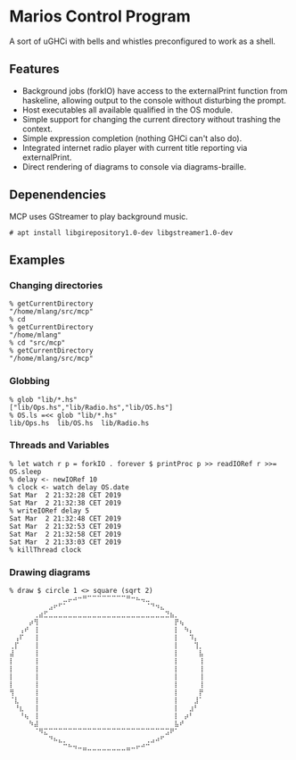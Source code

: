 # Marios Control Program

A sort of uGHCi with bells and whistles preconfigured to work as a shell.

## Features

* Background jobs (forkIO) have access to the externalPrint function from haskeline,
  allowing output to the console without disturbing the prompt.
* Host executables all available qualified in the OS module.
* Simple support for changing the current directory without trashing
  the context.
* Simple expression completion (nothing GHCi can't also do).
* Integrated internet radio player with current title reporting via
  externalPrint.
* Direct rendering of diagrams to console via diagrams-braille.

## Depenendencies

MCP uses GStreamer to play background music.

```console
# apt install libgirepository1.0-dev libgstreamer1.0-dev
```

## Examples

### Changing directories

```console
% getCurrentDirectory
"/home/mlang/src/mcp"
% cd
% getCurrentDirectory
"/home/mlang"
% cd "src/mcp"
% getCurrentDirectory
"/home/mlang/src/mcp"
```

### Globbing

```console
% glob "lib/*.hs"
["lib/Ops.hs","lib/Radio.hs","lib/OS.hs"]
% OS.ls =<< glob "lib/*.hs"
lib/Ops.hs  lib/OS.hs  lib/Radio.hs
```

### Threads and Variables

```console
% let watch r p = forkIO . forever $ printProc p >> readIORef r >>= OS.sleep
% delay <- newIORef 10
% clock <- watch delay OS.date
Sat Mar  2 21:32:28 CET 2019
Sat Mar  2 21:32:38 CET 2019
% writeIORef delay 5
Sat Mar  2 21:32:48 CET 2019
Sat Mar  2 21:32:53 CET 2019
Sat Mar  2 21:32:58 CET 2019
Sat Mar  2 21:33:03 CET 2019
% killThread clock
```

### Drawing diagrams

```console
% draw $ circle 1 <> square (sqrt 2)
⠀⠀⠀⠀⠀⠀⠀⠀⠀⠀⠀⣀⡤⠴⠒⠛⠉⠉⠉⠉⠉⠉⠉⠉⠛⠒⠦⢤⣀⠀⠀⠀⠀⠀⠀⠀⠀⠀⠀⠀
⠀⠀⠀⠀⠀⠀⠀⠀⣠⠖⠋⠁⠀⠀⠀⠀⠀⠀⠀⠀⠀⠀⠀⠀⠀⠀⠀⠀⠈⠙⠲⣄⠀⠀⠀⠀⠀⠀⠀⠀
⠀⠀⠀⠀⠀⢀⣴⣋⣀⣀⣀⣀⣀⣀⣀⣀⣀⣀⣀⣀⣀⣀⣀⣀⣀⣀⣀⣀⣀⣀⣀⣀⣙⣦⡀⠀⠀⠀⠀⠀
⠀⠀⠀⠀⡴⢻⠀⠀⠀⠀⠀⠀⠀⠀⠀⠀⠀⠀⠀⠀⠀⠀⠀⠀⠀⠀⠀⠀⠀⠀⠀⠀⠀⠀⡟⢦⠀⠀⠀⠀
⠀⠀⢠⠞⠀⢸⠀⠀⠀⠀⠀⠀⠀⠀⠀⠀⠀⠀⠀⠀⠀⠀⠀⠀⠀⠀⠀⠀⠀⠀⠀⠀⠀⠀⡇⠀⠳⡄⠀⠀
⠀⢠⠏⠀⠀⢸⠀⠀⠀⠀⠀⠀⠀⠀⠀⠀⠀⠀⠀⠀⠀⠀⠀⠀⠀⠀⠀⠀⠀⠀⠀⠀⠀⠀⡇⠀⠀⠹⡄⠀
⢀⡏⠀⠀⠀⢸⠀⠀⠀⠀⠀⠀⠀⠀⠀⠀⠀⠀⠀⠀⠀⠀⠀⠀⠀⠀⠀⠀⠀⠀⠀⠀⠀⠀⡇⠀⠀⠀⢹⡀
⣼⠀⠀⠀⠀⢸⠀⠀⠀⠀⠀⠀⠀⠀⠀⠀⠀⠀⠀⠀⠀⠀⠀⠀⠀⠀⠀⠀⠀⠀⠀⠀⠀⠀⡇⠀⠀⠀⠀⣧
⡇⠀⠀⠀⠀⢸⠀⠀⠀⠀⠀⠀⠀⠀⠀⠀⠀⠀⠀⠀⠀⠀⠀⠀⠀⠀⠀⠀⠀⠀⠀⠀⠀⠀⡇⠀⠀⠀⠀⢸
⡇⠀⠀⠀⠀⢸⠀⠀⠀⠀⠀⠀⠀⠀⠀⠀⠀⠀⠀⠀⠀⠀⠀⠀⠀⠀⠀⠀⠀⠀⠀⠀⠀⠀⡇⠀⠀⠀⠀⢸
⡇⠀⠀⠀⠀⢸⠀⠀⠀⠀⠀⠀⠀⠀⠀⠀⠀⠀⠀⠀⠀⠀⠀⠀⠀⠀⠀⠀⠀⠀⠀⠀⠀⠀⡇⠀⠀⠀⠀⢸
⡇⠀⠀⠀⠀⢸⠀⠀⠀⠀⠀⠀⠀⠀⠀⠀⠀⠀⠀⠀⠀⠀⠀⠀⠀⠀⠀⠀⠀⠀⠀⠀⠀⠀⡇⠀⠀⠀⠀⢸
⢻⠀⠀⠀⠀⢸⠀⠀⠀⠀⠀⠀⠀⠀⠀⠀⠀⠀⠀⠀⠀⠀⠀⠀⠀⠀⠀⠀⠀⠀⠀⠀⠀⠀⡇⠀⠀⠀⠀⡟
⠈⣇⠀⠀⠀⢸⠀⠀⠀⠀⠀⠀⠀⠀⠀⠀⠀⠀⠀⠀⠀⠀⠀⠀⠀⠀⠀⠀⠀⠀⠀⠀⠀⠀⡇⠀⠀⠀⣸⠁
⠀⠘⣆⠀⠀⢸⠀⠀⠀⠀⠀⠀⠀⠀⠀⠀⠀⠀⠀⠀⠀⠀⠀⠀⠀⠀⠀⠀⠀⠀⠀⠀⠀⠀⡇⠀⠀⣰⠃⠀
⠀⠀⠘⢦⠀⢸⠀⠀⠀⠀⠀⠀⠀⠀⠀⠀⠀⠀⠀⠀⠀⠀⠀⠀⠀⠀⠀⠀⠀⠀⠀⠀⠀⠀⡇⠀⡴⠃⠀⠀
⠀⠀⠀⠀⠳⣼⠀⠀⠀⠀⠀⠀⠀⠀⠀⠀⠀⠀⠀⠀⠀⠀⠀⠀⠀⠀⠀⠀⠀⠀⠀⠀⠀⠀⣧⠞⠀⠀⠀⠀
⠀⠀⠀⠀⠀⠈⠻⣍⠉⠉⠉⠉⠉⠉⠉⠉⠉⠉⠉⠉⠉⠉⠉⠉⠉⠉⠉⠉⠉⠉⠉⠉⣩⠟⠁⠀⠀⠀⠀⠀
⠀⠀⠀⠀⠀⠀⠀⠀⠙⠦⣄⡀⠀⠀⠀⠀⠀⠀⠀⠀⠀⠀⠀⠀⠀⠀⠀⠀⢀⣠⠴⠋⠀⠀⠀⠀⠀⠀⠀⠀
⠀⠀⠀⠀⠀⠀⠀⠀⠀⠀⠀⠉⠓⠲⠤⣤⣀⣀⣀⣀⣀⣀⣀⣀⣤⠤⠖⠚⠉⠀⠀⠀⠀⠀⠀⠀⠀⠀⠀⠀
```

